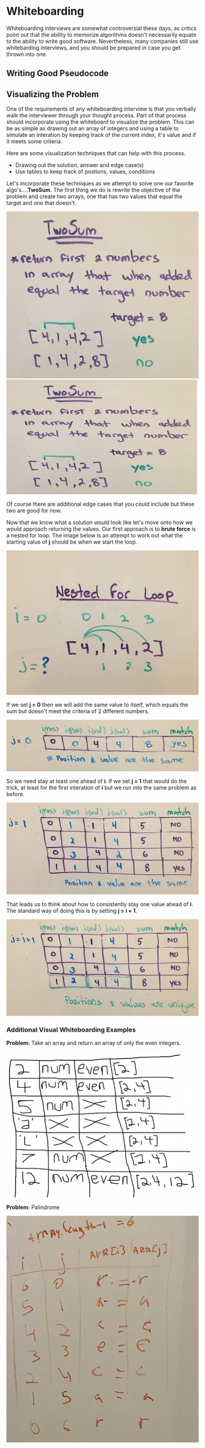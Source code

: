 # Whiteboarding

Whiteboarding interviews are somewhat controversial these days, as critics point out that the ability to memorize algorithms doesn't necessarily equate to the ability to write good software. Nevertheless, many companies still use whitebarding interviews, and you should be prepared in case you get thrown into one.

## Writing Good Pseudocode


## Visualizing the Problem

One of the requirements of any whiteboarding interview is that you verbally walk the interviewer through your thought process.  Part of that process should incorporate using the whiteboard to visualize the problem.  This can be as simple as drawing out an array of integers and using a table to simulate an interation by keeping track of the current index, it's value and if it meets some criteria. 

Here are some visualization techniques that can help with this process.

- Drawing out the solution, answer and edge case(s)
- Use tables to keep track of postions, values, conditions 


Let's incorporate these techniques as we attempt to solve one our favorite algo's....**TwoSum**.   The first thing we do is rewrite the objective of the problem and create two arrays, one that has two values that equal the target and one that doesn't.  

![](images/twosum-defined.jpg)
<img src="images/twosum-defined.JPG" width="500" height="300">

Of course there are additional edge cases that you could include but these two are good for now. 

Now that we know what a solution would look like let's move onto how we would approach returning the values.  Our first approach is to **brute force** is a nested for loop.  The image below is an attempt to work out what the starting value of **j** should be when we start the loop.  

![](images/nestedloop.jpg)

If we set **j = 0** then we will add the same value to itself, which equals the sum but doesn't meet the criteria of 2 different numbers. 

![](images/sameposition1.jpg)

So we need stay at least one ahead of **i**. If we set **j = 1** that would do the trick, at least for the first interation of **i** but we run into the same problem as before.

![](images/sameposition2.jpg)

That leads us to think about how to consistently stay one value ahead of **i**.  The standard way of doing this is by setting **j = i + 1**.  

![](images/solution.jpg)

### Additional Visual Whiteboarding Examples

**Problem:** Take an array and return an array of only the even integers.

![](images/numsandeven.png)

**Problem:** Palindrome

![](images/palindrome.jpg)
